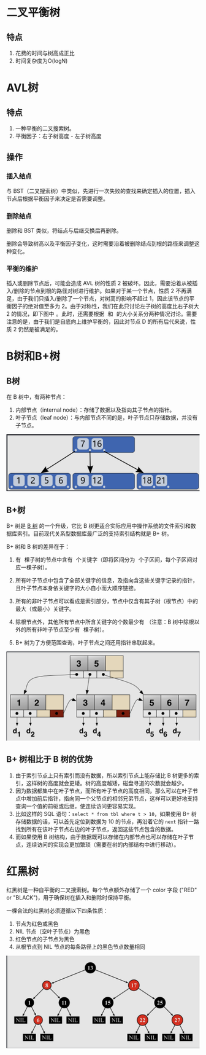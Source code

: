 # 二叉平衡树

## 特点

1. 花费的时间与树高成正比
2. 时间复杂度为O(logN)

# AVL树

## 特点

1. 一种平衡的二叉搜索树。
2. 平衡因子：右子树高度 - 左子树高度

## 操作

### 插入结点

与 BST（二叉搜索树）中类似，先进行一次失败的查找来确定插入的位置，插入节点后根据平衡因子来决定是否需要调整。

### 删除结点

删除和 BST 类似，将结点与后继交换后再删除。

删除会导致树高以及平衡因子变化，这时需要沿着被删除结点到根的路径来调整这种变化。

### 平衡的维护

插入或删除节点后，可能会造成 AVL 树的性质 2 被破坏。因此，需要沿着从被插入/删除的节点到根的路径对树进行维护。如果对于某一个节点，性质 2 不再满足，由于我们只插入/删除了一个节点，对树高的影响不超过 1，因此该节点的平衡因子的绝对值至多为 2。由于对称性，我们在此只讨论左子树的高度比右子树大 2 的情况，即下图中 ![h(B)-h(E)=2](data:image/gif;base64,R0lGODlhAQABAIAAAAAAAP///yH5BAEAAAAALAAAAAABAAEAAAIBRAA7)。此时，还需要根据 ![h(A)](data:image/gif;base64,R0lGODlhAQABAIAAAAAAAP///yH5BAEAAAAALAAAAAABAAEAAAIBRAA7) 和 ![h(C)](data:image/gif;base64,R0lGODlhAQABAIAAAAAAAP///yH5BAEAAAAALAAAAAABAAEAAAIBRAA7) 的大小关系分两种情况讨论。需要注意的是，由于我们是自底向上维护平衡的，因此对节点 D 的所有后代来说，性质 2 仍然是被满足的。

# B树和B+树

## B树

在 B 树中，有两种节点：

1. 内部节点（internal node）：存储了数据以及指向其子节点的指针。
2. 叶子节点（leaf node）：与内部节点不同的是，叶子节点只存储数据，并没有子节点。

![image-20240907205339917](https://raw.githubusercontent.com/yinhuiSpace/picgoimg/main/img/202409072053983.png)

## B+树

B+ 树是 [B 树](https://oi-wiki.org/ds/b-tree/) 的一个升级，它比 B 树更适合实际应用中操作系统的文件索引和数据库索引。目前现代关系型数据库最广泛的支持索引结构就是 B+ 树。

B+ 树和 B 树的差异在于：

1. 有 ![n](data:image/gif;base64,R0lGODlhAQABAIAAAAAAAP///yH5BAEAAAAALAAAAAABAAEAAAIBRAA7) 棵子树的节点中含有 ![n-1](data:image/gif;base64,R0lGODlhAQABAIAAAAAAAP///yH5BAEAAAAALAAAAAABAAEAAAIBRAA7) 个关键字（即将区间分为 ![n](data:image/gif;base64,R0lGODlhAQABAIAAAAAAAP///yH5BAEAAAAALAAAAAABAAEAAAIBRAA7) 个子区间，每个子区间对应一棵子树）。
2. 所有叶子节点中包含了全部关键字的信息，及指向含这些关键字记录的指针，且叶子节点本身依关键字的大小自小而大顺序链接。
3. 所有的非叶子节点可以看成是索引部分，节点中仅含有其子树（根节点）中的最大（或最小）关键字。
4. 除根节点外，其他所有节点中所含关键字的个数最少有 ![\lceil \dfrac{m}{2} \rceil](data:image/gif;base64,R0lGODlhAQABAIAAAAAAAP///yH5BAEAAAAALAAAAAABAAEAAAIBRAA7)（注意：B 树中除根以外的所有非叶子节点至少有 ![\lceil \dfrac{m}{2} \rceil](data:image/gif;base64,R0lGODlhAQABAIAAAAAAAP///yH5BAEAAAAALAAAAAABAAEAAAIBRAA7) 棵子树）。

5. B+ 树为了方便范围查询，叶子节点之间还用指针串联起来。

![image-20240907205539963](https://raw.githubusercontent.com/yinhuiSpace/picgoimg/main/img/202409072055065.png)

## B+ 树相比于 B 树的优势

1. 由于索引节点上只有索引而没有数据，所以索引节点上能存储比 B 树更多的索引，这样树的高度就会更矮。树的高度越矮，磁盘寻道的次数就会越少。
2. 因为数据都集中在叶子节点，而所有叶子节点的高度相同，那么可以在叶子节点中增加前后指针，指向同一个父节点的相邻兄弟节点，这样可以更好地支持查询一个值的前驱或后继，使连续访问更容易实现。
3. 比如这样的 SQL 语句：`select * from tbl where t > 10`，如果使用 B+ 树存储数据的话，可以首先定位到数据为 10 的节点，再沿着它的 `next` 指针一路找到所有在该叶子节点右边的叶子节点，返回这些节点包含的数据。
4. 而如果使用 B 树结构，由于数据既可以存储在内部节点也可以存储在叶子节点，连续访问的实现会更加繁琐（需要在树的内部结构中进行移动）。

# 红黑树

红黑树是一种自平衡的二叉搜索树。每个节点额外存储了一个 color 字段 ("RED" or "BLACK")，用于确保树在插入和删除时保持平衡。

一棵合法的红黑树必须遵循以下四条性质：

1. 节点为红色或黑色
2. NIL 节点（空叶子节点）为黑色
3. 红色节点的子节点为黑色
4. 从根节点到 NIL 节点的每条路径上的黑色节点数量相同

![image-20240907210043246](https://raw.githubusercontent.com/yinhuiSpace/picgoimg/main/img/202409072100327.png)